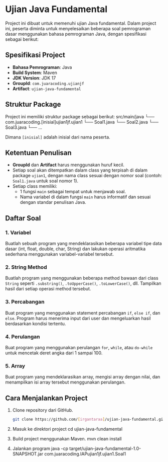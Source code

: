 # Ujian Java Fundamental

Project ini dibuat untuk memenuhi ujian Java fundamental. Dalam project ini, peserta diminta untuk menyelesaikan beberapa soal pemrograman dasar menggunakan bahasa pemrograman Java, dengan spesifikasi sebagai berikut:

## Spesifikasi Project
- **Bahasa Pemrograman**: Java
- **Build System**: Maven
- **JDK Version**: JDK 17
- **GroupId**: `com.juaracoding.ujianjf`
- **Artifact**: `ujian-java-fundamental`

## Struktur Package
Project ini memiliki struktur package sebagai berikut:
src/main/java └── com.juaracoding.[inisial]ujian1jf.ujian1 └── Soal1.java └── Soal2.java └── Soal3.java └── ...

Dimana `[inisial]` adalah inisial dari nama peserta.

## Ketentuan Penulisan
- **GroupId** dan **Artifact** harus menggunakan huruf kecil.
- Setiap soal akan ditempatkan dalam class yang terpisah di dalam package `ujian1`, dengan nama class sesuai dengan nomor soal (contoh: `Soal1.java` untuk soal nomor 1).
- Setiap class memiliki:
  - 1 fungsi `main` sebagai tempat untuk menjawab soal.
  - Nama variabel di dalam fungsi `main` harus informatif dan sesuai dengan standar penulisan Java.
  
## Daftar Soal
### 1. Variabel
Buatlah sebuah program yang mendeklarasikan beberapa variabel tipe data dasar (int, float, double, char, String) dan lakukan operasi aritmatika sederhana menggunakan variabel-variabel tersebut.

### 2. String Method
Buatlah program yang menggunakan beberapa method bawaan dari class `String` seperti `.substring()`, `.toUpperCase()`, `.toLowerCase()`, dll. Tampilkan hasil dari setiap operasi method tersebut.

### 3. Percabangan
Buat program yang menggunakan statement percabangan `if`, `else if`, dan `else`. Program harus menerima input dari user dan mengeluarkan hasil berdasarkan kondisi tertentu.

### 4. Perulangan
Buat program yang menggunakan perulangan `for`, `while`, atau `do-while` untuk mencetak deret angka dari 1 sampai 100.

### 5. Array
Buat program yang mendeklarasikan array, mengisi array dengan nilai, dan menampilkan isi array tersebut menggunakan perulangan.

## Cara Menjalankan Project
1. Clone repository dari GitHub.
   ```bash
   git clone https://github.com/[irgantaraa]/ujian-java-fundamental.git

2. Masuk ke direktori project
   cd ujian-java-fundamental

3. Build project menggunakan Maven.
   mvn clean install

4. Jalankan program
   java -cp target/ujian-java-fundamental-1.0-SNAPSHOT.jar com.juaracoding.IAPujian1jf.ujian1.Soal1



